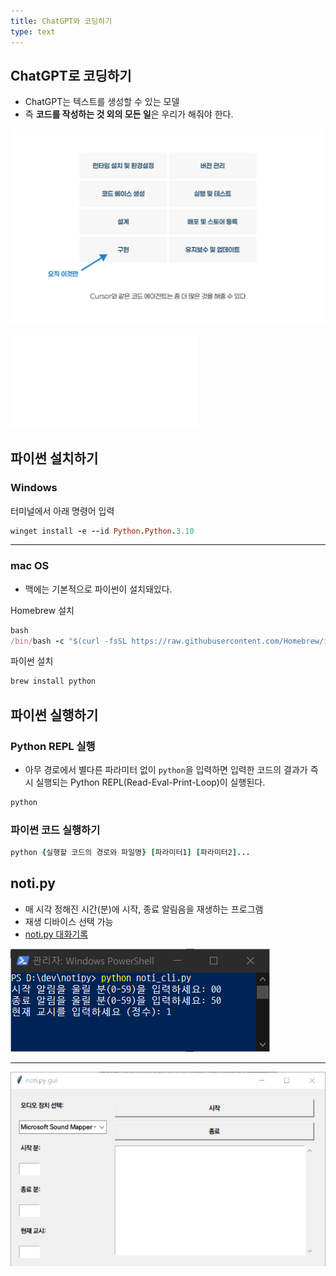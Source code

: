 ```yaml
---
title: ChatGPT와 코딩하기
type: text
---
```

## ChatGPT로 코딩하기

- ChatGPT는 텍스트를 생성할 수 있는 모델
- 즉 **코드를 작성하는 것 외의 모든 일**은 우리가 해줘야 한다.

![](attachments/code-gpt_only_code.png)

![터미널 사용하기](../modules/터미널%20사용하기.md)

## 파이썬 설치하기

### Windows

터미널에서 아래 명령어 입력

```ruby
winget install -e --id Python.Python.3.10
```

***

### mac OS

- 맥에는 기본적으로 파이썬이 설치돼있다.

Homebrew 설치

```ruby
bash
/bin/bash -c "$(curl -fsSL https://raw.githubusercontent.com/Homebrew/install/HEAD/install.sh)"
```

파이썬 설치

```ruby
brew install python
```

## 파이썬 실행하기

### Python REPL 실행

- 아무 경로에서 별다른 파라미터 없이 `python`을 입력하면 입력한 코드의 결과가 즉시 실행되는 Python REPL(Read-Eval-Print-Loop)이 실행된다.

```ruby
python
```

### 파이썬 코드 실행하기

```ruby
python {실행할 코드의 경로와 파일명} [파라미터1] [파라미터2]...
```

## noti.py

- 매 시각 정해진 시간(분)에 시작, 종료 알림음을 재생하는 프로그램
- 재생 디바이스 선택 가능
- [noti.py 대화기록](https://chat.openai.com/share/cc7f22e6-a41d-4f3b-9a2d-c61a51ebc526)

![](attachments/notipy-cli.png)

---

![](attachments/notipy/notipy-ui_ver4.png)